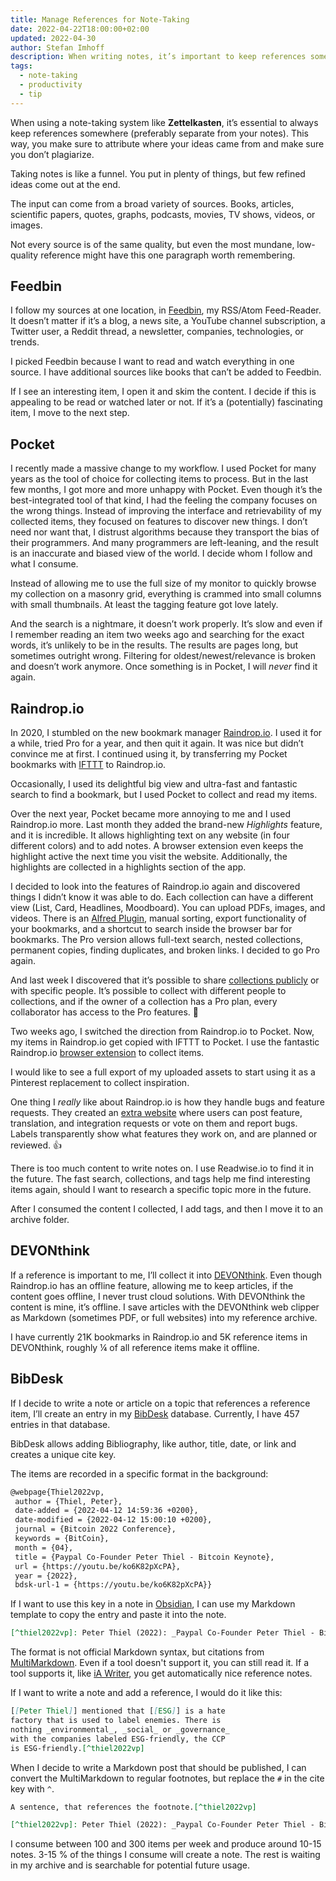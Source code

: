 ```yaml
---
title: Manage References for Note-Taking
date: 2022-04-22T18:00:00+02:00
updated: 2022-04-30
author: Stefan Imhoff
description: When writing notes, it’s important to keep references somewhere to make sure our ideas are backed up, and we can quote the source accordingly. This is how I work with my references.
tags:
  - note-taking
  - productivity
  - tip
---
```


When using a note-taking system like **Zettelkasten**, it’s essential to always keep references somewhere (preferably separate from your notes). This way, you make sure to attribute where your ideas came from and make sure you don’t plagiarize.

Taking notes is like a funnel. You put in plenty of things, but few refined ideas come out at the end.

The input can come from a broad variety of sources. Books, articles, scientific papers, quotes, graphs, podcasts, movies, TV shows, videos, or images.

Not every source is of the same quality, but even the most mundane, low-quality reference might have this one paragraph worth remembering.

## Feedbin

I follow my sources at one location, in [Feedbin](https://feedbin.com/), my RSS/Atom Feed-Reader. It doesn’t matter if it’s a blog, a news site, a YouTube channel subscription, a Twitter user, a Reddit thread, a newsletter, companies, technologies, or trends.

I picked Feedbin because I want to read and watch everything in one source. I have additional sources like books that can’t be added to Feedbin.

If I see an interesting item, I open it and skim the content. I decide if this is appealing to be read or watched later or not. If it’s a (potentially) fascinating item, I move to the next step.

## Pocket

I recently made a massive change to my workflow. I used Pocket for many years as the tool of choice for collecting items to process. But in the last few months, I got more and more unhappy with Pocket. Even though it’s the best-integrated tool of that kind, I had the feeling the company focuses on the wrong things. Instead of improving the interface and retrievability of my collected items, they focused on features to discover new things. I don’t need nor want that, I distrust algorithms because they transport the bias of their programmers. And many programmers are left-leaning, and the result is an inaccurate and biased view of the world. I decide whom I follow and what I consume.

Instead of allowing me to use the full size of my monitor to quickly browse my collection on a masonry grid, everything is crammed into small columns with small thumbnails. At least the tagging feature got love lately.

And the search is a nightmare, it doesn’t work properly. It’s slow and even if I remember reading an item two weeks ago and searching for the exact words, it’s unlikely to be in the results. The results are pages long, but sometimes outright wrong. Filtering for oldest/newest/relevance is broken and doesn’t work anymore. Once something is in Pocket, I will _never_ find it again.

## Raindrop.io

In 2020, I stumbled on the new bookmark manager [Raindrop.io](https://raindrop.io/). I used it for a while, tried Pro for a year, and then quit it again. It was nice but didn’t convince me at first. I continued using it, by transferring my Pocket bookmarks with [IFTTT](https://ifttt.com/) to Raindrop.io.

Occasionally, I used its delightful big view and ultra-fast and fantastic search to find a bookmark, but I used Pocket to collect and read my items.

Over the next year, Pocket became more annoying to me and I used Raindrop.io more. Last month they added the brand-new _Highlights_ feature, and it is incredible. It allows highlighting text on any website (in four different colors) and to add notes. A browser extension even keeps the highlight active the next time you visit the website. Additionally, the highlights are collected in a highlights section of the app.

I decided to look into the features of Raindrop.io again and discovered things I didn’t know it was able to do. Each collection can have a different view (List, Card, Headlines, Moodboard). You can upload PDFs, images, and videos. There is an [Alfred Plugin](https://www.packal.org/workflow/search-raindropio), manual sorting, export functionality of your bookmarks, and a shortcut to search inside the browser bar for bookmarks. The Pro version allows full-text search, nested collections, permanent copies, finding duplicates, and broken links. I decided to go Pro again.

And last week I discovered that it’s possible to share [collections publicly](https://raindrop.io/kogakure) or with specific people. It’s possible to collect with different people to collections, and if the owner of a collection has a Pro plan, every collaborator has access to the Pro features. 🤩

Two weeks ago, I switched the direction from Raindrop.io to Pocket. Now, my items in Raindrop.io get copied with IFTTT to Pocket. I use the fantastic Raindrop.io [browser extension](https://raindrop.io/download) to collect items.

I would like to see a full export of my uploaded assets to start using it as a Pinterest replacement to collect inspiration.

One thing I _really_ like about Raindrop.io is how they handle bugs and feature requests. They created an [extra website](https://better.raindrop.io/) where users can post feature, translation, and integration requests or vote on them and report bugs. Labels transparently show what features they work on, and are planned or reviewed. 👍

There is too much content to write notes on. I use Readwise.io to find it in the future. The fast search, collections, and tags help me find interesting items again, should I want to research a specific topic more in the future.

After I consumed the content I collected, I add tags, and then I move it to an archive folder.

## DEVONthink

If a reference is important to me, I’ll collect it into [DEVONthink](https://devontechnologies.com/apps/devonthink). Even though Raindrop.io has an offline feature, allowing me to keep articles, if the content goes offline, I never trust cloud solutions. With DEVONthink the content is mine, it’s offline. I save articles with the DEVONthink web clipper as Markdown (sometimes PDF, or full websites) into my reference archive.

I have currently 21K bookmarks in Raindrop.io and 5K reference items in DEVONthink, roughly ¼ of all reference items make it offline.

## BibDesk

If I decide to write a note or article on a topic that references a reference item, I’ll create an entry in my [BibDesk](https://bibdesk.sourceforge.io/) database. Currently, I have 457 entries in that database.

BibDesk allows adding Bibliography, like author, title, date, or link and creates a unique cite key.

The items are recorded in a specific format in the background:

```tex
@webpage{Thiel2022vp,
 author = {Thiel, Peter},
 date-added = {2022-04-12 14:59:36 +0200},
 date-modified = {2022-04-12 15:00:10 +0200},
 journal = {Bitcoin 2022 Conference},
 keywords = {BitCoin},
 month = {04},
 title = {Paypal Co-Founder Peter Thiel - Bitcoin Keynote},
 url = {https://youtu.be/ko6K82pXcPA},
 year = {2022},
 bdsk-url-1 = {https://youtu.be/ko6K82pXcPA}}
```

If I want to use this key in a note in [Obsidian](https://obsidian.md/), I can use my Markdown template to copy the entry and paste it into the note.

```md
[^thiel2022vp]: Peter Thiel (2022): _Paypal Co-Founder Peter Thiel - Bitcoin Keynote_, <https://youtu.be/ko6K82pXcPA>.
```

The format is not official Markdown syntax, but citations from [MultiMarkdown](https://rawgit.com/fletcher/MultiMarkdown-6-Syntax-Guide/master/index.html). Even if a tool doesn't support it, you can still read it. If a tool supports it, like [iA Writer](https://ia.net/writer), you get automatically nice reference notes.

If I want to write a note and add a reference, I would do it like this:

```md
[[Peter Thiel]] mentioned that [[ESG]] is a hate
factory that is used to label enemies. There is
nothing _environmental_, _social_ or _governance_
with the companies labeled ESG-friendly, the CCP
is ESG-friendly.[^thiel2022vp]
```

When I decide to write a Markdown post that should be published, I can convert the MultiMarkdown to regular footnotes, but replace the `#` in the cite key with `^`.

```md
A sentence, that references the footnote.[^thiel2022vp]

[^thiel2022vp]: Peter Thiel (2022): _Paypal Co-Founder Peter Thiel - Bitcoin Keynote_, <https://youtu.be/ko6K82pXcPA>.
```

I consume between 100 and 300 items per week and produce around 10-15 notes. 3-15 % of the things I consume will create a note. The rest is waiting in my archive and is searchable for potential future usage.
